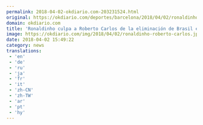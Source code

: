 ```yaml
---
permalink: 2018-04-02-okdiario.com-203231524.html
original: https://okdiario.com/deportes/barcelona/2018/04/02/ronaldinho-culpa-roberto-carlos-eliminacion-brasil-mundial-2006-2053896
domain: okdiario.com
title: 'Ronaldinho culpa a Roberto Carlos de la eliminación de Brasil en el Mundial de 2006'
image: https://okdiario.com/img/2018/04/02/ronaldinho-roberto-carlos.jpg
date: 2018-04-02 15:49:22
category: news
translations: 
 - 'en'
 - 'de'
 - 'ru'
 - 'ja'
 - 'fr'
 - 'it'
 - 'zh-CN'
 - 'zh-TW'
 - 'ar'
 - 'pt'
 - 'hy'
---
```


